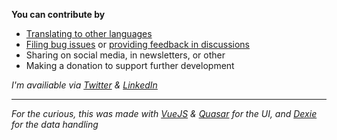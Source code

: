 **You can contribute by**

* [Translating to other languages](translations#readme)
* [Filing bug issues](https://github.com/robert-hoffmann/PowerToys4OpenAI/issues) or [providing feedback in discussions](https://github.com/robert-hoffmann/PowerToys4OpenAI//discussions)
* Sharing on social media, in newsletters, or other
* Making a donation to support further development 


*I'm availiable via [Twitter](https://twitter.com/itechnologynet) & [LinkedIn](https://www.linkedin.com/in/hoffmannrobert)*


---
*For the curious, this was made with [VueJS](https://vuejs.org/) & [Quasar](https://quasar.dev/introduction-to-quasar) for the UI, and [Dexie](https://dexie.org/) for the data handling*
